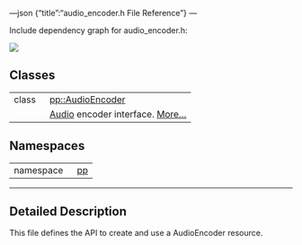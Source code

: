 —json {“title”:“audio\_encoder.h File Reference”} —

Include dependency graph for audio\_encoder.h:

![](/docs/native-client/pepper_beta/cpp/audio__encoder_8h__incl.png)

Classes
-------

<table><tbody><tr class="odd"><td style="text-align: right;">class  </td><td><a href="/docs/native-client/pepper_beta/cpp/classpp_1_1_audio_encoder/" class="el">pp::AudioEncoder</a></td></tr><tr class="even"><td style="text-align: right;"> </td><td><a href="/docs/native-client/pepper_beta/cpp/classpp_1_1_audio/" class="el" title="An audio resource.">Audio</a> encoder interface. <a href="/docs/native-client/pepper_beta/cpp/classpp_1_1_audio_encoder#details">More…</a><br />
</td></tr></tbody></table>

Namespaces
----------

<table><tbody><tr class="odd"><td style="text-align: right;">namespace  </td><td><a href="/docs/native-client/pepper_beta/cpp/namespacepp/" class="el">pp</a></td></tr></tbody></table>

------------------------------------------------------------------------

<span id="details" class="anchor" style="margin: 0;"></span>

Detailed Description
--------------------

This file defines the API to create and use a AudioEncoder resource.
